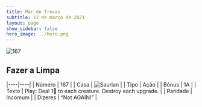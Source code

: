```yaml
---
title: Mar de Trevas
subtitle: 12 de março de 2021
layout: page
show_sidebar: false
hero_image: ../hero.png
---
```


![167](https://cdn.keyforgegame.com/media/card_front/pt/496_167_624483VGCWWF_pt.png)

## Fazer a Limpa

|----|----|
| Número | 167 |
| Casa | ![Saurian](https://archonarcana.com/images/thumb/9/9e/Saurian_P.png/22px-Saurian_P.png "Sauro") |
| Tipo | Ação |
| Bônus | 1A |
| Texto | Play: Deal 1 to each creature. Destroy each upgrade. |
| Raridade | Incomum |
| Dizeres | “Not AGAIN!” |
